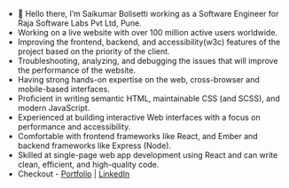 - 👋 Hello there, I’m Saikumar Bolisetti working as a Software Engineer for Raja Software Labs Pvt Ltd, Pune.
- Working on a live website with over 100 million active users worldwide.
- Improving the frontend, backend, and accessibility(w3c) features of the project based on the priority of the client.
- Troubleshooting, analyzing, and debugging the issues that will improve the performance of the website.
- Having strong hands-on expertise on the web, cross-browser and mobile-based interfaces.
- Proficient in writing semantic HTML, maintainable CSS (and SCSS), and modern JavaScript.
- Experienced at building interactive Web interfaces with a focus on performance and accessibility.
- Comfortable with frontend frameworks like React, and Ember and backend frameworks like Express (Node).
- Skilled at single-page web app development using React and can write clean, efficient, and high-quality code.
- Checkout - <a href="https://saikumarb.ccbp.tech/" target="_blank">Portfolio</a> | <a href="https://www.linkedin.com/in/saikumar10900/" target="_blank">LinkedIn</a>

<!---
saikumar10900/saikumar10900 is a ✨ special ✨ repository because its `README.md` (this file) appears on your GitHub profile.
You can click the Preview link to take a look at your changes.

--->
<!-- - 👀 I’m open to explore frontend and full-stack development opportunities. -->

